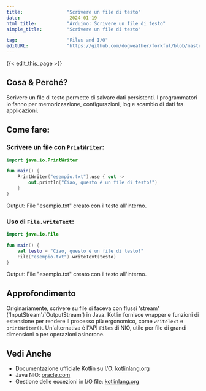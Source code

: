 ```yaml
---
title:                "Scrivere un file di testo"
date:                  2024-01-19
html_title:           "Arduino: Scrivere un file di testo"
simple_title:         "Scrivere un file di testo"

tag:                  "Files and I/O"
editURL:              "https://github.com/dogweather/forkful/blob/master/content/it/kotlin/writing-a-text-file.md"
---
```


{{< edit_this_page >}}

## Cosa & Perché?
Scrivere un file di testo permette di salvare dati persistenti. I programmatori lo fanno per memorizzazione, configurazioni, log e scambio di dati fra applicazioni.

## Come fare:
### Scrivere un file con `PrintWriter`:
```Kotlin
import java.io.PrintWriter

fun main() {
    PrintWriter("esempio.txt").use { out ->
        out.println("Ciao, questo è un file di testo!")
    }
}
```
Output: File "esempio.txt" creato con il testo all'interno.

### Uso di `File.writeText`:
```Kotlin
import java.io.File

fun main() {
    val testo = "Ciao, questo è un file di testo!"
    File("esempio.txt").writeText(testo)
}
```
Output: File "esempio.txt" creato con il testo all'interno.

## Approfondimento
Originariamente, scrivere su file si faceva con flussi 'stream' ('InputStream'/'OutputStream') in Java. Kotlin fornisce wrapper e funzioni di estensione per rendere il processo più ergonomico, come `writeText` e `printWriter()`. Un'alternativa è l'API `Files` di NIO, utile per file di grandi dimensioni o per operazioni asincrone.

## Vedi Anche
- Documentazione ufficiale Kotlin su I/O: [kotlinlang.org](https://kotlinlang.org/api/latest/jvm/stdlib/kotlin.io/)
- Java NIO: [oracle.com](https://docs.oracle.com/javase/8/docs/technotes/guides/io/index.html)
- Gestione delle eccezioni in I/O file: [kotlinlang.org](https://kotlinlang.org/docs/reference/exceptions.html)
